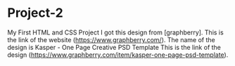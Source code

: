 # Project-2
My First HTML and CSS Project I got this design from [graphberry]. 
This is the link of the website (https://www.graphberry.com/). 
The name of the design is Kasper - One Page Creative PSD Template 
This is the link of the design (https://www.graphberry.com/item/kasper-one-page-psd-template).
